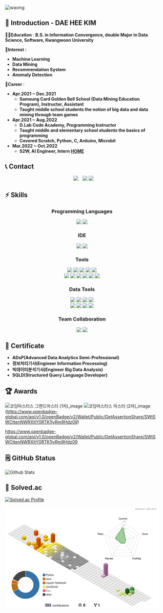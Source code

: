 ![waving](https://capsule-render.vercel.app/api?type=waving&height=200&text=Mohee's%20GitHub!%20%20&fontAlign=60&fontAlignY=40&color=gradient)

## 📢 Introduction - DAE HEE KIM
👨‍🎓**Education** : **B.S. in Information Convergence, double Major in Data Science, Software, Kwangwoon University**

🎲**Interest :**
+ **Machine Learning**
+ **Data Mining**
+ **Recommendation System**
+ **Anomaly Detection**

📁**Career** :
- **Apr.2021 ~ Dec.2021**
  - **Samsung Card Golden Bell School (Data Mining Education Program), Instructor, Assistant**
  - **Taught middle school students the notion of big data and data mining through team games**
- **Apr.2021 ~ Aug.2022**
  - **D.Lab Code Academy, Programming Instructor**
  - **Taught middle and elementary school students the basics of programming**
  - **Covered Scratch, Python, C, Arduino, Microbit**
- **Mar.2022 ~ Oct.2022**
  - **S2W, AI Engineer, Intern [HOME](https://s2w.inc/)**

## 📞 Contact

<div align=center>

<a href="https://www.instagram.com/__mohee_mohaeng__/">
<img src="https://img.shields.io/badge/__mohee_mohaeng__-FF6CFF?style=flat&logo=Instagram&logoColor=FFFFFF&link=https://www.instagram.com/__mohee_mohaeng__/"
style="height : auto; margin-left : 10px; margin-right : 10px;"/></a>
<a href="mailto:moheemohaeng@gmail.com">
<img src="https://img.shields.io/badge/moheemohaeng@gmail.com-78222D?style=flat&logo=Gmail&logoColor=white&link=moheemohaeng@gmail.com"/></a>
<a href="qhtmaldnj@naver.com">
<img src="https://img.shields.io/badge/qhtmaldnj@naver.com-03C75A?style=flat&logo=Naver&logoColor=white"/></a>

</div>

## ⚡ Skills 
<div align=center>

### Programming Languages
<span> 
    <img src="https://img.shields.io/badge/python-000080?style=flat&logo=python&logoColor=white"/> 
    <img src="https://img.shields.io/badge/R-276DC3?style=flat&logo=R&logoColor=white"/> 
</span>

### IDE
<span>
    <img src="https://img.shields.io/badge/Visual Studio Code-007ACC?style=flat&logo=Visual Studio Code&logoColor=white"/>
    <img src="https://img.shields.io/badge/PyCharm-000000?style=flat&logo=PyCharm&logoColor=white"/>
</span>

### Tools 
<span> 
    <img src="https://img.shields.io/badge/Tableau-E97627?style=flat&logo=Tableau&logoColor=white"/>
    <img src="https://img.shields.io/badge/Amazon AWS-232F3E?style=flat&logo=Amazon AWS&logoColor=white"/>
    <img src="https://img.shields.io/badge/Docker-2496ED?style=flat&logo=Docker&logoColor=white"/>
    <img src="https://img.shields.io/badge/Google Colab-F9AB00?style=flat&logo=Google Colab&logoColor=white"/>
    <img src="https://img.shields.io/badge/Jupyter-F37626?style=flat&logo=Jupyter&logoColor=white"/><br>
    <img src="https://img.shields.io/badge/Anaconda-44A833?style=flat&logo=Anaconda&logoColor=white"/>
    <img src="https://img.shields.io/badge/Django-092E20?style=flat&logo=Django&logoColor=white"/>
    <img src="https://img.shields.io/badge/MongoDB-32cd32?style=flat&logo=mongoDB&locoColor=white"/>
    <img src="https://img.shields.io/badge/MySQL-4479A1?style=flat&logo=MySQL&logoColor=white"/>
    <img src="https://img.shields.io/badge/Github-181717?style=flat&logo=Github&logoColor=white"/>
    <img src="https://img.shields.io/badge/springboot-6DB33F?style=flat&logo=springboot&logoColor=white"/>
</span>

### Data Tools
<span>
    <img src="https://img.shields.io/badge/Keras-D00000?style=flat&logo=Keras&logoColor=white"/>
    <img src="https://img.shields.io/badge/TensorFlow-FF6F00?style=flat&logo=TensorFlow&logoColor=white"/> 
    <img src="https://img.shields.io/badge/Pytorch-EE4C2C?style=flat&logo=pytorch&logoColor=white"/> 
    <img src="https://img.shields.io/badge/scikit-learn-F7931E?style=flat&logo=scikit-learn&logoColor=white"/><br>
    <img src="https://img.shields.io/badge/Pandas-150458?style=flat&logo=Pandas&logoColor=white"/>
    <img src="https://img.shields.io/badge/Matplotlib-00ffff?style=flat&logo=Matplotlib&logoColor=black"/>
    <img src="https://img.shields.io/badge/Numpy-150458?style=flat&logo=Numpy&logoColor=white"/>
    <img src="https://img.shields.io/badge/openCV-5C3EE8?style=flat&logo=openCV&logoColor=white"/>
</span>

### Team Collaboration
<span>
    <img src="https://img.shields.io/badge/Slack-4A154B?style=flat&logo=Slack&logoColor=white"/>
    <img src="https://img.shields.io/badge/Discord-5865F2?style=flat&logo=Discord&logoColor=white"/>
</span>

</div>

## 📑 Certificate
 - **ADsP(Advanced Data Analytics Semi-Professional)**
 - **정보처리기사(Engineer Information Processing)**
 - **빅데이터분석기사(Engineer Big Data Analysis)**
 - **SQLD(Structured Query Language Developer)**



## 🏆 Awards
![코딩마스터스 그랜드마스터 (1차)_image](https://github.com/user-attachments/assets/d55a6bfe-d38d-4f87-a98b-0e32c2f5a3a7)
![코딩마스터스 마스터 (2차)_image](https://github.com/user-attachments/assets/d04b161f-178b-488b-a206-211ec0da0d08)(https://www.openbadge-global.com/api/v1.0/openBadge/v2/Wallet/Public/GetAssertionShare/SWtSWCttenNWRXltY0RTK1lyRm9Hdz09)

https://www.openbadge-global.com/api/v1.0/openBadge/v2/Wallet/Public/GetAssertionShare/SWtSWCttenNWRXltY0RTK1lyRm9Hdz09



## 🗒️ GitHub Status 
![Github Stats](https://github-readme-stats.vercel.app/api?username=moheemohaeng&show_icons=true)



## 🏅 Solved.ac 
[![Solved.ac Profile](http://mazassumnida.wtf/api/v2/generate_badge?boj=moheemohaeng)](https://solved.ac/moheemohaeng/)


![](./profile-3d-contrib/profile-season-animate.svg)

<!--
**moheemohaeng/moheemohaeng** is a ✨ _special_ ✨ repository because its `README.md` (this file) appears on your GitHub profile.

Here are some ideas to get you started:

- 🔭 I’m currently working on ...
- 🌱 I’m currently learning ...
- 👯 I’m looking to collaborate on ...
- 🤔 I’m looking for help with ...
- 💬 Ask me about ...
- 📫 How to reach me: ...
- 😄 Pronouns: ...
- ⚡ Fun fact: ...
-->
